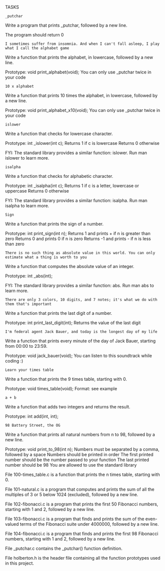 

TASKS

    _putchar

Write a program that prints _putchar, followed by a new line.

The program should return 0

    I sometimes suffer from insomnia. And when I can't fall asleep, I play what I call the alphabet game

Write a function that prints the alphabet, in lowercase, followed by a new line.

Prototype: void print_alphabet(void);
You can only use _putchar twice in your code

    10 x alphabet

Write a function that prints 10 times the alphabet, in lowercase, followed by a new line.

Prototype: void print_alphabet_x10(void);
You can only use _putchar twice in your code

    islower

Write a function that checks for lowercase character.

Prototype: int _islower(int c);
Returns 1 if c is lowercase
Returns 0 otherwise

FYI: The standard library provides a similar function: islower. Run man islower to learn more.

    isalpha

Write a function that checks for alphabetic character.

Prototype: int _isalpha(int c);
Returns 1 if c is a letter, lowercase or uppercase
Returns 0 otherwise

FYI: The standard library provides a similar function: isalpha. Run man isalpha to learn more.

    Sign

Write a function that prints the sign of a number.

Prototype: int print_sign(int n);
Returns 1 and prints + if n is greater than zero
Returns 0 and prints 0 if n is zero
Returns -1 and prints - if n is less than zero

    There is no such thing as absolute value in this world. You can only estimate what a thing is worth to you

Write a function that computes the absolute value of an integer.

Prototype: int _abs(int);

FYI: The standard library provides a similar function: abs. Run man abs to learn more.

    There are only 3 colors, 10 digits, and 7 notes; it's what we do with them that's important

Write a function that prints the last digit of a number.

Prototype: int print_last_digit(int);
Returns the value of the last digit

    I'm federal agent Jack Bauer, and today is the longest day of my life

Write a function that prints every minute of the day of Jack Bauer, starting from 00:00 to 23:59.

Prototype: void jack_bauer(void);
You can listen to this soundtrack while coding :)

    Learn your times table

Write a function that prints the 9 times table, starting with 0.

Prototype: void times_table(void);
Format: see example

    a + b

Write a function that adds two integers and returns the result.

Prototype: int add(int, int);

    98 Battery Street, the OG

Write a function that prints all natural numbers from n to 98, followed by a new line.

Prototype: void print_to_98(int n);
Numbers must be separated by a comma, followed by a space
Numbers should be printed in order
The first printed number should be the number passed to your function
The last printed number should be 98
You are allowed to use the standard library

File 100-times_table.c is a function that prints the n times table, starting with 0.

File 101-natural.c is a program that computes and prints the sum of all the multiples of 3 or 5 below 1024 (excluded), followed by a new line.

File 102-fibonacci.c is a program that prints the first 50 Fibonacci numbers, starting with 1 and 2, followed by a new line.

File 103-fibonacci.c is a program that finds and prints the sum of the even-valued terms of the Fibonacci suite under 4000000, followed by a new line.

File 104-fibonacci.c is a program that finds and prints the first 98 Fibonacci numbers, starting with 1 and 2, followed by a new line.

File _putchar.c contains the _putchar() function definition.

File holberton.h is the header file containing all the function prototypes used in this project.

